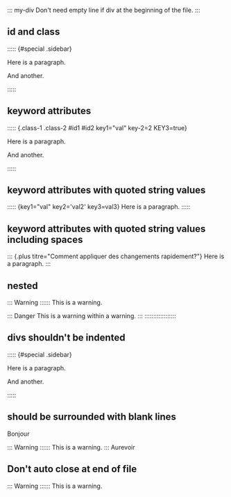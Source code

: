 ::: my-div
Don't need empty line if div at the beginning of the file.
:::

## id and class

::::: {#special .sidebar}

Here is a paragraph.

And another.

:::::

## keyword attributes

::::: {.class-1 .class-2 #id1 #id2 key1="val" key-2=2 KEY3=true}

Here is a paragraph.

And another.

:::::

## keyword attributes with quoted string values

::::: {key1="val" key2='val2' key3=val3}
Here is a paragraph.
:::::

## keyword attributes with quoted string values including spaces

::: {.plus titre="Comment appliquer des changements rapidement?"}
Here is a paragraph.
:::

## nested

::: Warning ::::::
This is a warning.

::: Danger
This is a warning within a warning.
:::
::::::::::::::::::

## divs shouldn't be indented

::::: {#special .sidebar}

Here is a paragraph.

And another.

:::::

## should be surrounded with blank lines

Bonjour

::: Warning ::::::
This is a warning.
:::
Aurevoir

## Don't auto close at end of file

::: Warning ::::::
This is a warning.
